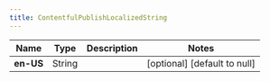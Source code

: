 ```yaml
---
title: ContentfulPublishLocalizedString
---
```



| Name | Type | Description | Notes |
|------------ | ------------- | ------------- | -------------|
| **en-US** | String |  | [optional] [default to null] |
